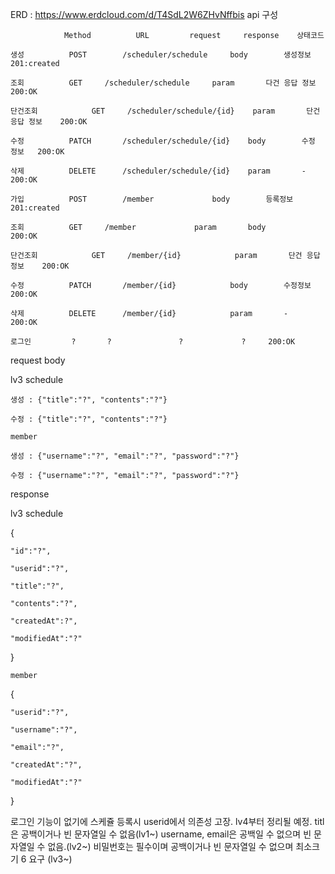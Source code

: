ERD : https://www.erdcloud.com/d/T4SdL2W6ZHvNffbis
api 구성

				Method			URL			request		response	상태코드
         
	생성			POST		/scheduler/schedule		body		생성정보		201:created
			
	조회			GET		/scheduler/schedule		param		다건 응답 정보	200:OK
			
	단건조회			GET		/scheduler/schedule/{id}	param		단건 응답 정보	200:OK
			
	수정			PATCH		/scheduler/schedule/{id}	body		수정 정보	200:OK

	삭제			DELETE		/scheduler/schedule/{id}	param		-		200:OK

	가입			POST		/member				body		등록정보		201:created
 
	조회			GET		/member				param		body		200:OK

	단건조회			GET		/member/{id}			param		단건 응답 정보	200:OK

	수정			PATCH		/member/{id}			body		수정정보		200:OK

	삭제			DELETE		/member/{id}			param		-		200:OK

	로그인			?		?				?		      ?		200:OK

request body

lv3 schedule

    생성 : {"title":"?", "contents":"?"}

    수정 : {"title":"?", "contents":"?"}

    member

    생성 : {"username":"?", "email":"?", "password":"?"}

    수정 : {"username":"?", "email":"?", "password":"?"}
    
response

lv3 schedule

{

	"id":"?",
 
	"userid":"?",
 
 	"title":"?",
	
 	"contents":"?",
	
	"createdAt":?",
 
	"modifiedAt":"?"
 
 }

    member
  {
	
	"userid":"?",
 
	"username":"?",
 
	"email":"?",
 
	"createdAt":"?",
 
	"modifiedAt":"?"
 
 }
 
로그인 기능이 없기에 스케쥴 등록시 userid에서 의존성 고장. lv4부터 정리될 예정.
titl은 공백이거나 빈 문자열일 수 없음(lv1~)
username, email은 공백일 수 없으며 빈 문자열일 수 없음.(lv2~)
비밀번호는 필수이며 공백이거나 빈 문자열일 수 없으며 최소크기 6 요구 (lv3~)
